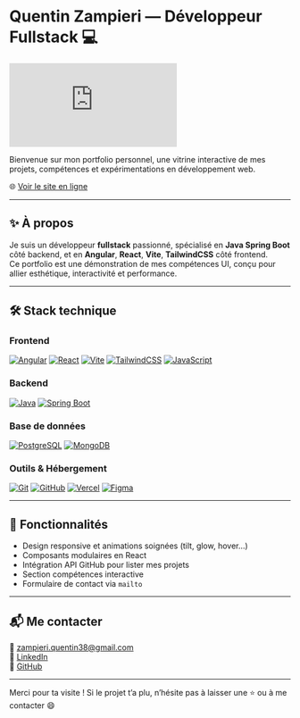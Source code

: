# Quentin Zampieri — Développeur Fullstack 💻

![Marty McFly](https://gifdb.com/gif/marty-mcfly-back-to-the-future-ek61dzywnpljqbxv.html?embed=true)

Bienvenue sur mon portfolio personnel, une vitrine interactive de mes projets, compétences et expérimentations en développement web.

🌐 [Voir le site en ligne](https://quentin-zampieri.vercel.app)

---

## ✨ À propos

Je suis un développeur **fullstack** passionné, spécialisé en **Java Spring Boot** côté backend, et en **Angular**, **React**, **Vite**, **TailwindCSS** côté frontend.  
Ce portfolio est une démonstration de mes compétences UI, conçu pour allier esthétique, interactivité et performance.

---

## 🛠️ Stack technique

### Frontend

[![Angular](https://skills-icons.dev/icons?i=angular)](https://angular.io)
[![React](https://skills-icons.dev/icons?i=react)](https://react.dev)
[![Vite](https://skills-icons.dev/icons?i=vite)](https://vitejs.dev)
[![TailwindCSS](https://skills-icons.dev/icons?i=tailwind)](https://tailwindcss.com)
[![JavaScript](https://skills-icons.dev/icons?i=js)](https://developer.mozilla.org/en-US/docs/Web/JavaScript)

### Backend

[![Java](https://skills-icons.dev/icons?i=java)](https://www.java.com)
[![Spring Boot](https://skills-icons.dev/icons?i=spring)](https://spring.io/projects/spring-boot)

### Base de données

[![PostgreSQL](https://skills-icons.dev/icons?i=postgres)](https://www.postgresql.org)
[![MongoDB](https://skills-icons.dev/icons?i=mongodb)](https://www.mongodb.com)

### Outils & Hébergement

[![Git](https://skills-icons.dev/icons?i=git)](https://git-scm.com)
[![GitHub](https://skills-icons.dev/icons?i=github)](https://github.com)
[![Vercel](https://skills-icons.dev/icons?i=vercel)](https://vercel.com)
[![Figma](https://skills-icons.dev/icons?i=figma)](https://www.figma.com)

---

## 🚀 Fonctionnalités

- Design responsive et animations soignées (tilt, glow, hover…)
- Composants modulaires en React
- Intégration API GitHub pour lister mes projets
- Section compétences interactive
- Formulaire de contact via `mailto`

---

## 📬 Me contacter

📧 zampieri.quentin38@gmail.com  
📎 [LinkedIn](https://www.linkedin.com/in/quentinzampieri)  
💼 [GitHub](https://github.com/Quentin384)

---

Merci pour ta visite ! Si le projet t’a plu, n’hésite pas à laisser une ⭐ ou à me contacter 😄
